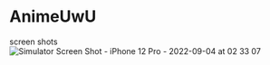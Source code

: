 # AnimeUwU
screen shots![Simulator Screen Shot - iPhone 12 Pro - 2022-09-04 at 02 33 07](https://user-images.githubusercontent.com/57367756/188292119-980617cd-f6fc-4e99-8c9e-93e6d86c7c49.png)
